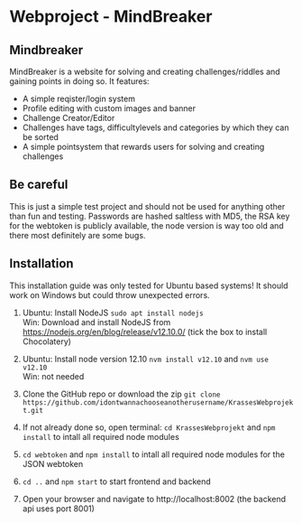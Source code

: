 # Webproject - MindBreaker

## Mindbreaker
MindBreaker is a website for solving and creating challenges/riddles and gaining points in doing so. It features:
 - A simple reqister/login system
 - Profile editing with custom images and banner
 - Challenge Creator/Editor
 - Challenges have tags, difficultylevels and categories by which they can be sorted
 - A simple pointsystem that rewards users for solving and creating challenges

## Be careful
This is just a simple test project and should not be used for anything other than fun and testing. Passwords are hashed saltless with MD5, the RSA key for the webtoken is publicly available, the node version is way too old and there most definitely are some bugs.

## Installation
This installation guide was only tested for Ubuntu based systems! It should work on Windows but could throw unexpected errors.

1. Ubuntu: Install NodeJS `sudo apt install nodejs`  
Win: Download and install NodeJS from https://nodejs.org/en/blog/release/v12.10.0/ (tick the box to install Chocolatery)

2. Ubuntu: Install node version 12.10 `nvm install v12.10` and `nvm use v12.10`  
Win: not needed

3. Clone the GitHub repo or download the zip 
`git clone https://github.com/idontwannachooseanotherusername/KrassesWebprojekt.git`

4. If not already done so, open terminal: `cd KrassesWebprojekt` and `npm install` to intall all required node modules

5. `cd webtoken` and `npm install` to intall all required node modules for the JSON webtoken

6. `cd ..` and `npm start` to start frontend and backend

7. Open your browser and navigate to http://localhost:8002 (the backend api uses port 8001)
